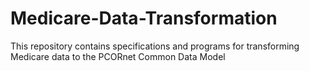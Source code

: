 # Medicare-Data-Transformation
This repository contains specifications and programs for transforming Medicare data to the PCORnet Common Data Model

